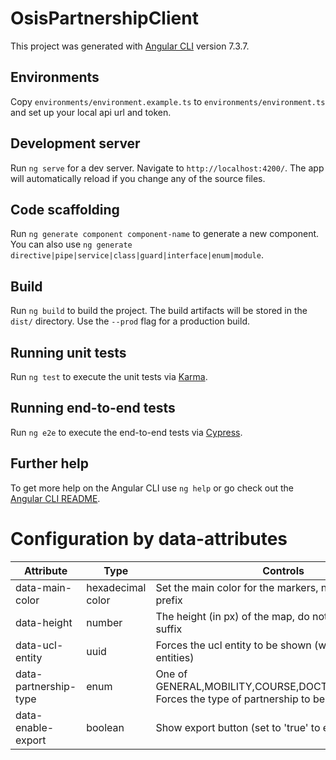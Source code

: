 # OsisPartnershipClient

This project was generated with [Angular CLI](https://github.com/angular/angular-cli) version 7.3.7.

## Environments

Copy `environments/environment.example.ts` to `environments/environment.ts` and set up your local api url and token.

## Development server

Run `ng serve` for a dev server. Navigate to `http://localhost:4200/`. The app will automatically reload if you change any of the source files.

## Code scaffolding

Run `ng generate component component-name` to generate a new component. You can also use `ng generate directive|pipe|service|class|guard|interface|enum|module`.

## Build

Run `ng build` to build the project. The build artifacts will be stored in the `dist/` directory. Use the `--prod` flag for a production build.

## Running unit tests

Run `ng test` to execute the unit tests via [Karma](https://karma-runner.github.io).

## Running end-to-end tests

Run `ng e2e` to execute the end-to-end tests via [Cypress](https://docs.cypress.io).

## Further help

To get more help on the Angular CLI use `ng help` or go check out the [Angular CLI README](https://github.com/angular/angular-cli/blob/master/README.md).

# Configuration by data-attributes

| Attribute             | Type              | Controls                                                                                     |
|-----------------------|-------------------|----------------------------------------------------------------------------------------------|
| data-main-color       | hexadecimal color | Set the main color for the markers, needs the '#' prefix                                     |
| data-height           | number            | The height (in px) of the map, do not add the 'px' suffix                                    |
| data-ucl-entity       | uuid              | Forces the ucl entity to be shown (with children entities)                                   |
| data-partnership-type | enum              | One of GENERAL,MOBILITY,COURSE,DOCTORATE,PROJECT. Forces the type of partnership to be shown |
| data-enable-export    | boolean           | Show export button (set to 'true' to enable)                                                 |
